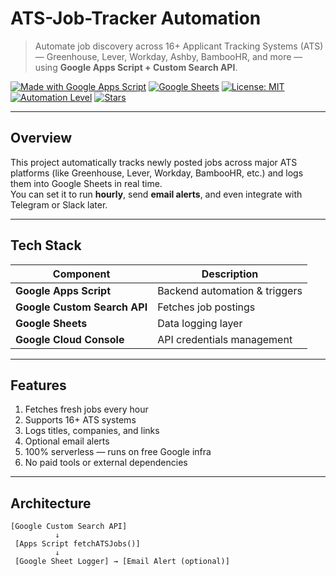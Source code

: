 # ATS-Job-Tracker Automation

> Automate job discovery across 16+ Applicant Tracking Systems (ATS) — Greenhouse, Lever, Workday, Ashby, BambooHR, and more — using **Google Apps Script + Custom Search API**.

[![Made with Google Apps Script](https://img.shields.io/badge/Made%20with-Google%20Apps%20Script-blue?logo=google)](https://script.google.com/)
[![Google Sheets](https://img.shields.io/badge/Powered%20by-Google%20Sheets-34A853?logo=google-sheets)](https://sheets.google.com/)
[![License: MIT](https://img.shields.io/badge/License-MIT-green.svg)](LICENSE)
[![Automation Level](https://img.shields.io/badge/Automation-100%25-success)](#)
[![Stars](https://img.shields.io/github/stars/divya-jd/ats-job-tracker?style=social)](https://github.com/divya-jd/ATS-Job-Tracker)

---

## Overview

This project automatically tracks newly posted jobs across major ATS platforms (like Greenhouse, Lever, Workday, BambooHR, etc.) and logs them into Google Sheets in real time.  
You can set it to run **hourly**, send **email alerts**, and even integrate with Telegram or Slack later.  

---

## Tech Stack

| Component | Description |
|------------|--------------|
| **Google Apps Script** | Backend automation & triggers |
| **Google Custom Search API** | Fetches job postings |
| **Google Sheets** | Data logging layer |
| **Google Cloud Console** | API credentials management |

---

## Features

1. Fetches fresh jobs every hour  
2. Supports 16+ ATS systems  
3. Logs titles, companies, and links  
4. Optional email alerts  
5. 100% serverless — runs on free Google infra  
6. No paid tools or external dependencies  

---

## Architecture

```text
[Google Custom Search API]
          ↓
 [Apps Script fetchATSJobs()]
          ↓
 [Google Sheet Logger] → [Email Alert (optional)]
